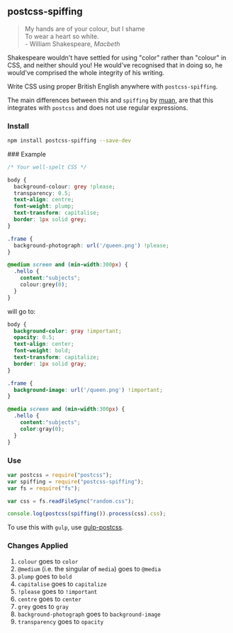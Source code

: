 postcss-spiffing
---
> My hands are of your colour, but I shame<br>
To wear a heart so white.<br>
\- William Shakespeare, *Macbeth*

Shakespeare wouldn't have settled for using "color" rather than "colour" in CSS, and neither should you! He would've recognised that in doing so, he would've comprised the whole integrity of his writing.

Write CSS using proper British English anywhere with `postcss-spiffing`.

The main differences between this and `spiffing` by [muan](https://github.com/muan), are that this integrates with `postcss` and does not use regular expressions.

### Install
```bash
npm install postcss-spiffing --save-dev
```

### Example
```css
/* Your well-spelt CSS */

body {
  background-colour: grey !please;
  transparency: 0.5;
  text-align: centre;
  font-weight: plump;
  text-transform: capitalise;
  border: 1px solid grey;
}

.frame {
  background-photograph: url('/queen.png') !please;
}

@medium screen and (min-width:300px) {
  .hello {
    content:"subjects";
    colour:grey(0);
  }
}
```

will go to:

```css
body {
  background-color: gray !important;
  opacity: 0.5;
  text-align: center;
  font-weight: bold;
  text-transform: capitalize;
  border: 1px solid gray;
}

.frame {
  background-image: url('/queen.png') !important;
}

@media screen and (min-width:300px) {
  .hello {
    content:"subjects";
    color:gray(0);
  }
}
```

### Use
```js
var postcss = require("postcss");
var spiffing = require("postcss-spiffing");
var fs = require("fs");

var css = fs.readFileSync("random.css");

console.log(postcss(spiffing()).process(css).css);
```

To use this with `gulp`, use [gulp-postcss](https://github.com/w0rm/gulp-postcss).

### Changes Applied
1. `colour` goes to `color`
2. `@medium` (i.e. the singular of `media`) goes to `@media`
3. `plump` goes to `bold`
4. `capitalise` goes to `capitalize`
5. `!please` goes to `!important`
6. `centre` goes to `center`
7. `grey` goes to `gray`
8. `background-photograph` goes to `background-image`
9. `transparency` goes to `opacity`
